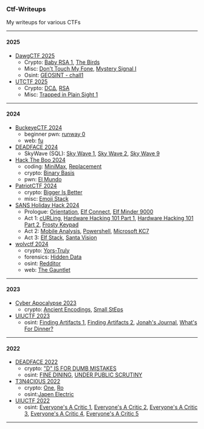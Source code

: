 ### Ctf-Writeups
My writeups for various CTFs

---

#### 2025

- [DawgCTF 2025](/2025_DawgCTF/)
    - Crypto: [Baby RSA 1](/2025_DawgCTF/Crypto/BabyRSA1/), [The Birds](/2025_DawgCTF/Crypto/The_Birds/)
    - Misc: [Don't Touch My Fone](/2025_DawgCTF/Misc/Phone/), [Mystery Signal I](/2025_DawgCTF/Misc/MysterySignal/)
    - Osint: [GEOSINT - chall1](/2025_DawgCTF/Osint/Chal1/)
- [UTCTF 2025](/2025_UTCTF/)
    - Crypto: [DCΔ](/2025_UTCTF/Crypto/RSA2/), [RSA](/2025_UTCTF/Crypto/RSA/)
    - Misc: [Trapped in Plain Sight 1](/2025_UTCTF/Misc/Trapped1/)


---

#### 2024
- [BuckeyeCTF 2024](/2024_BuckeyeCTF/)
    - beginner pwn: [runway 0](/2024_BuckeyeCTF/beginner-pwn/runway0/)
    - web: [fu](/2024_BuckeyeCTF/web/fu/)
- [DEADFACE 2024](/2024_DEADFACE/)
    - SkyWave (SQL): [Sky Wave 1](/2024_DEADFACE/SkyWave/SkyWave1/), [Sky Wave 2](/2024_DEADFACE/SkyWave/SkyWave2/), [Sky Wave 9](/2024_DEADFACE/SkyWave/SkyWave9/)
- [Hack The Boo 2024](/2024_HackTheBooCTF/)
    - coding: [MiniMax](/2024_HackTheBooCTF/coding/MiniMax/), [Replacement](/2024_HackTheBooCTF/coding/Replacement/)
    - crypto: [Binary Basis](/2024_HackTheBooCTF/crypto/BinaryBasis/)
    - pwn: [El Mundo](/2024_HackTheBooCTF/pwn/ElMundo/)
- [PatriotCTF 2024](/2024_PatriotCTF/)
    - crypto: [Bigger Is Better](/2024_PatriotCTF/crypto/BiggerIsBetter/)
    - misc: [Emoji Stack](/2024_PatriotCTF/Misc/EmojiStack/)
- [SANS Holiday Hack 2024](/2024_SANS_Holiday_Hack/)
    - Prologue: [Orientation](/2024_SANS_Holiday_Hack/Prologue/Orientation/), [Elf Connect](/2024_SANS_Holiday_Hack/Prologue/ElfConnect/), [Elf Minder 9000](/2024_SANS_Holiday_Hack/Prologue/ElfMinder/)
    - Act 1: [cURLing](/2024_SANS_Holiday_Hack/Act1/Curling/), [Hardware Hacking 101 Part 1](/2024_SANS_Holiday_Hack/Act1/HardwareHacking1/), [Hardware Hacking 101 Part 2](/2024_SANS_Holiday_Hack/Act1/HardwareHacking2/), [Frosty Keypad](/2024_SANS_Holiday_Hack/Act1/FrostyKeypad/)
    - Act 2: [Mobile Analysis](/2024_SANS_Holiday_Hack/Act2/MobileAnalysis/), [Powershell](/2024_SANS_Holiday_Hack/Act2/Powershell/), [Microsoft KC7](/2024_SANS_Holiday_Hack/Act2/KC7/)
    - Act 3: [Elf Stack](/2024_SANS_Holiday_Hack/Act3/ElfStack/), [Santa Vision](/2024_SANS_Holiday_Hack/Act3/satnavision/)
- [wolvctf 2024](/2024_wolvctf/)
    - crypto: [Yors-Truly](/2024_wolvctf/crypto/yors-truly/)
    - forensics: [Hidden Data](/2024_wolvctf/forensics/HiddenData/)
    - osint: [Redditor](/2024_wolvctf/osint/Redditor/)
    - web: [The Gauntlet](/2024_wolvctf/web/The_Gauntlet/)

---

#### 2023
- [Cyber Apocalypse 2023](/2023_Cyber_Apocalypse/)
    - crypto: [Ancient Encodings](/2023_Cyber_Apocalypse/crypto/AncientEncodings/), [Small StEps](/2023_Cyber_Apocalypse/crypto/SmallStEps/)
- [UIUCTF 2023](/2023_UIUCTF/)
    - osint: [Finding Artifacts 1](/2023_UIUCTF/osint/FindingArtifacts1/), [Finding Artifacts 2](/2023_UIUCTF/osint/FindingArtifacts2/), [Jonah's Journal](/2023_UIUCTF/osint/JonahsJournal/), [What's For Dinner?](/2023_UIUCTF/osint/WhatsForDinner/)

---

#### 2022
- [DEADFACE 2022](/2022_DEADFACE/)
    - crypto: ["D" IS FOR DUMB MISTAKES](/2022_DEADFACE/crypto/D_is_for_Dumb_Mistakes/)
    - osint: [FINE DINING](/2022_DEADFACE/osint/FineDining/), [UNDER PUBLIC SCRUTINY](/2022_DEADFACE/osint/UnderPublicScrutiny/)
- [T3N4CI0US 2022](/2022_t3n4ci0us/)
    - crypto: [One](/2022_t3n4ci0us/crypto/one/), [Ro](/2022_t3n4ci0us/crypto/ro/)
    - osint:[Japen Electric](/2022_t3n4ci0us/osint/JapenElectric/)
- [UIUCTF 2022](/2022_UIUCTF/)
    - osint: [Everyone's A Critic 1](/2022_UIUCTF/osint/EveryonesACritic1/), [Everyone's A Critic 2](/2022_UIUCTF/osint/EveryonesACritic2/), [Everyone's A Critic 3](/2022_UIUCTF/osint/EveryonesACritic3/), [Everyone's A Critic 4](/2022_UIUCTF/osint/EveryonesACritic4/), [Everyone's A Critic 5](/2022_UIUCTF/osint/EveryonesACritic5/)

---